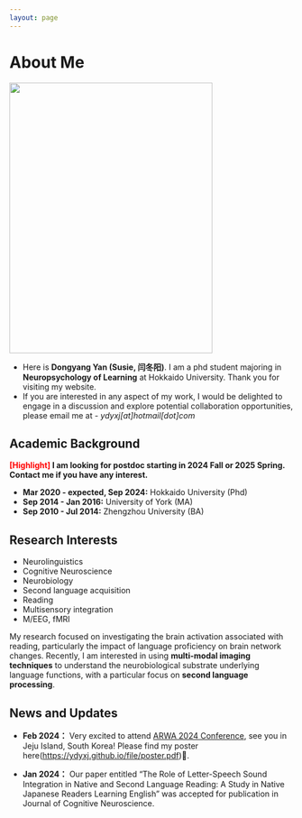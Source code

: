 ```yaml
---
layout: page
---
```


# About Me

<img src="https://ydyxj.github.io/Yan.jpg" class="floatpic" width="360" height="480">

- Here is **Dongyang Yan (Susie, 闫冬阳)**. 
I am a phd student majoring in **Neuropsychology of Learning** at Hokkaido University. 
Thank you for visiting my website. 
- If you are interested in any aspect of my work, I would be delighted to engage in a discussion and explore potential collaboration opportunities, please email me at - *ydyxj[at]hotmail[dot]com*

## Academic Background

**<font color='red'>[Highlight]</font> I am looking for postdoc starting in 2024 Fall or 2025 Spring. Contact me if you have any interest.**

- **Mar 2020 - expected, Sep 2024:**  Hokkaido University (Phd)
- **Sep 2014 - Jan 2016:** University of York (MA)
- **Sep 2010 - Jul 2014:** Zhengzhou University (BA)



## Research Interests

- Neurolinguistics
- Cognitive Neuroscience
- Neurobiology
- Second language acquisition
- Reading
- Multisensory integration
- M/EEG, fMRI

My research focused on investigating the brain activation associated with reading, particularly the impact of language proficiency on brain network changes. Recently, I am interested in using **multi-modal imaging techniques** to understand the neurobiological substrate underlying language functions, with a particular focus on **second language processing**.



## News and Updates

- **Feb 2024：** Very excited to attend [ARWA 2024 Conference](https://www.arwasia.org/arwa-2024), see you in Jeju Island, South Korea! Please find my poster here(https://ydyxj.github.io/file/poster.pdf)🔗.

- **Jan 2024：** Our paper entitled “The Role of Letter-Speech Sound Integration in Native and Second Language Reading: A Study in Native Japanese Readers Learning English” was accepted for publication in Journal of Cognitive Neuroscience. 


